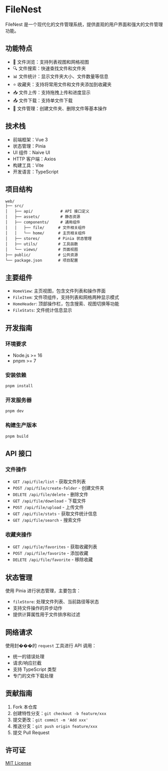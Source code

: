 # FileNest

FileNest 是一个现代化的文件管理系统，提供直观的用户界面和强大的文件管理功能。

## 功能特点

- 📁 文件浏览：支持列表视图和网格视图
- 🔍 文件搜索：快速查找文件和文件夹
- 📊 文件统计：显示文件夹大小、文件数量等信息
- ⭐ 收藏夹：支持将常用文件和文件夹添加到收藏夹
- 📥 文件上传：支持拖拽上传和进度显示
- 📤 文件下载：支持单文件下载
- 📂 文件管理：创建文件夹、删除文件等基本操作

## 技术栈

- 前端框架：Vue 3
- 状态管理：Pinia
- UI 组件：Naive UI
- HTTP 客户端：Axios
- 构建工具：Vite
- 开发语言：TypeScript

## 项目结构

```
web/
├── src/
│   ├── api/            # API 接口定义
│   ├── assets/         # 静态资源
│   ├── components/     # 通用组件
│   │   ├── file/      # 文件相关组件
│   │   └── home/      # 主页相关组件
│   ├── stores/        # Pinia 状态管理
│   ├── utils/         # 工具函数
│   └── views/         # 页面视图
├── public/            # 公共资源
└── package.json       # 项目配置
```

## 主要组件

- `HomeView`: 主页视图，包含文件列表和操作界面
- `FileItem`: 文件项组件，支持列表和网格两种显示模式
- `HomeHeader`: 顶部操作栏，包含搜索、视图切换等功能
- `FileStats`: 文件统计信息显示

## 开发指南

### 环境要求

- Node.js >= 16
- pnpm >= 7

### 安装依赖

```bash
pnpm install
```

### 开发服务器

```bash
pnpm dev
```

### 构建生产版本

```bash
pnpm build
```

## API 接口

### 文件操作

- `GET /api/file/list` - 获取文件列表
- `POST /api/file/create-folder` - 创建文件夹
- `DELETE /api/file/delete` - 删除文件
- `GET /api/file/download` - 下载文件
- `POST /api/file/upload` - 上传文件
- `GET /api/file/stats` - 获取文件统计信息
- `GET /api/file/search` - 搜索文件

### 收藏夹操作

- `GET /api/file/favorites` - 获取收藏列表
- `POST /api/file/favorite` - 添加收藏
- `DELETE /api/file/favorite` - 移除收藏

## 状态管理

使用 Pinia 进行状态管理，主要包含：

- `fileStore`: 处理文件列表、当前路径等状态
- 支持文件操作的异步动作
- 提供计算属性用于文件排序和过滤

## 网络请求

使用封���的 `request` 工具进行 API 调用：

- 统一的错误处理
- 请求/响应拦截
- 支持 TypeScript 类型
- 专门的文件下载处理

## 贡献指南

1. Fork 本仓库
2. 创建特性分支：`git checkout -b feature/xxx`
3. 提交更改：`git commit -m 'Add xxx'`
4. 推送分支：`git push origin feature/xxx`
5. 提交 Pull Request

## 许可证

[MIT License](LICENSE) 